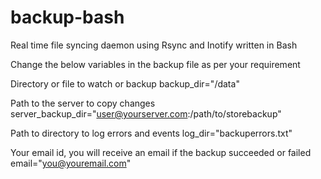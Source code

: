 backup-bash
===========

Real time file syncing daemon using Rsync and Inotify written in Bash 


Change the below variables in the backup file as per your requirement

Directory or file to watch or backup
backup_dir="/data"

Path to the server to copy changes
server_backup_dir="user@yourserver.com:/path/to/storebackup"

Path to directory to log errors and events
log_dir="backuperrors.txt"

Your email id, you will receive an email if the backup succeeded or failed
email="you@youremail.com"
